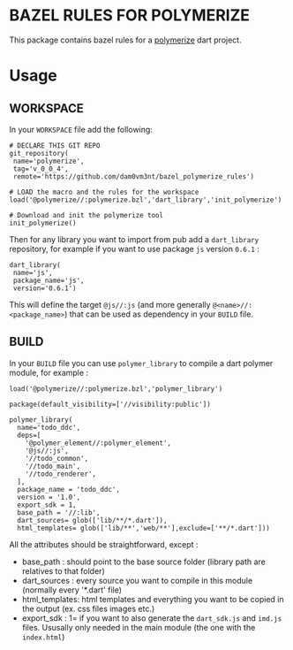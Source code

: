# BAZEL RULES FOR POLYMERIZE

This package contains bazel rules for a [polymerize](https://pub.dartlang.org/packages/polymerize) dart project.

# Usage

##  WORKSPACE

In your `WORKSPACE` file add the following:

    # DECLARE THIS GIT REPO
    git_repository(
     name='polymerize',
     tag='v_0_0_4',
     remote='https://github.com/dam0vm3nt/bazel_polymerize_rules')

    # LOAD the macro and the rules for the workspace
    load('@polymerize//:polymerize.bzl','dart_library','init_polymerize')

    # Download and init the polymerize tool
    init_polymerize()

Then for any library you want to import from pub add a `dart_library` repository, for example if you want to use  package `js` version `0.6.1` :

    dart_library(
     name='js',
     package_name='js',
     version='0.6.1')

This will define the target `@js//:js` (and more generally `@<name>//:<package_name>`) that can be used as dependency in your `BUILD` file.

## BUILD

In your `BUILD` file you can use `polymer_library` to compile a dart polymer module, for example :

    load('@polymerize//:polymerize.bzl','polymer_library')

    package(default_visibility=['//visibility:public'])

    polymer_library(
      name='todo_ddc',
      deps=[
        '@polymer_element//:polymer_element',
        '@js//:js',
        '//todo_common',
        '//todo_main',
        '//todo_renderer',
      ],
      package_name = 'todo_ddc',
      version = '1.0',
      export_sdk = 1,
      base_path = '//:lib',
      dart_sources= glob(['lib/**/*.dart']),
      html_templates= glob(['lib/**','web/**'],exclude=['**/*.dart']))

All the attributes should be straightforward, except :

 - base_path : should point to the base source folder (library path are relatives to that folder)
 - dart_sources : every source you want to compile in this module (normally every '*.dart' file)
 - html_templates: html templates and everything you want to be copied in the output (ex. css files images etc.)
 - export_sdk : 1= if you want to also generate the `dart_sdk.js` and `imd.js` files. Ususally only needed in the main module (the one with the `index.html`)


